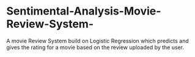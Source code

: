 # Sentimental-Analysis-Movie-Review-System-
A movie Review System build on Logistic Regression which predicts and gives the rating for a movie based on the review uploaded by the user.
